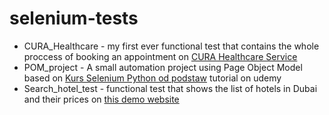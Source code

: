 # selenium-tests


* CURA_Healthcare - my first ever functional test that contains the whole proccess of booking an appointment on [CURA Healthcare Service
](https://katalon-demo-cura.herokuapp.com/)
* POM_project - A small automation project using Page Object Model based on [Kurs Selenium Python od podstaw](https://www.udemy.com/course/kurs-selenium-python/) tutorial on udemy
* Search_hotel_test - functional test that shows the list of hotels in Dubai and their prices on [this demo website](http://www.kurs-selenium.pl/demo/)
